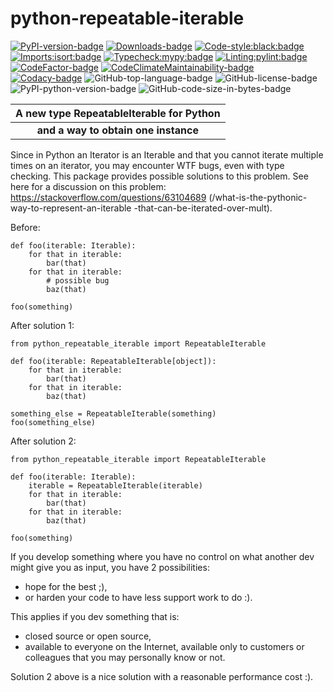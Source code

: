 # python-repeatable-iterable

[![PyPI-version-badge]][PyPI-package-page]
[![Downloads-badge]][PyPIStats-package-page]
[![Code-style:black:badge]][Black-GitHub.com]
[![Imports:isort:badge]][Isort-GitHub.io]
[![Typecheck:mypy:badge]][Typecheck-mypy-lang.org]
[![Linting:pylint:badge]][Pylint-GitHub.com]
[![CodeFactor-badge]][CodeFactor-package-page]
[![CodeClimateMaintainability-badge]][CodeClimateM13y-package-page]
[![Codacy-badge]][Codacy-package-page]
![GitHub-top-language-badge]
![GitHub-license-badge]
![PyPI-python-version-badge]
![GitHub-code-size-in-bytes-badge]

| **A new type RepeatableIterable for Python** |
|:--------------------------------------------:|
|     **and a way to obtain one instance**     |


Since in Python an Iterator is an Iterable
and that you cannot iterate multiple times on an iterator,
you may encounter WTF bugs, even with type checking.
This package provides possible solutions to this problem.
See here for a discussion on this problem:
<https://stackoverflow.com/questions/63104689>
(/what-is-the-pythonic-way-to-represent-an-iterable
-that-can-be-iterated-over-mult).

Before:
```python3
def foo(iterable: Iterable):
    for that in iterable:
        bar(that)
    for that in iterable:
        # possible bug
        baz(that)

foo(something)
```

After solution 1:
```python3
from python_repeatable_iterable import RepeatableIterable

def foo(iterable: RepeatableIterable[object]):
    for that in iterable:
        bar(that)
    for that in iterable:
        baz(that)

something_else = RepeatableIterable(something)
foo(something_else)
```

After solution 2:
```python3
from python_repeatable_iterable import RepeatableIterable

def foo(iterable: Iterable):
    iterable = RepeatableIterable(iterable)
    for that in iterable:
        bar(that)
    for that in iterable:
        baz(that)

foo(something)
```

If you develop something where you have no control on
what another dev might give you as input,
you have 2 possibilities:

- hope for the best ;),
- or harden your code to have less support work to do :).

This applies if you dev something that is:

- closed source or open source,
- available to everyone on the Internet,
  available only to customers or colleagues
  that you may personally know or not.

Solution 2 above is a nice solution
with a reasonable performance cost :).

[PyPI-version-badge]: https://img.shields.io/pypi/v/python-repeatable-iterable.svg

[PyPI-package-page]: https://pypi.org/project/python-repeatable-iterable/

[Downloads-badge]: https://img.shields.io/pypi/dm/python-repeatable-iterable

[PyPIStats-package-page]: https://pypistats.org/packages/python-repeatable-iterable

[Code-style:black:badge]: https://img.shields.io/badge/code%20style-black-000000.svg

[Black-GitHub.com]: https://github.com/psf/black

[Imports:isort:badge]: https://img.shields.io/badge/%20imports-isort-%231674b1?style=flat&labelColor=ef8336

[Isort-GitHub.io]: https://pycqa.github.io/isort/

[Typecheck:mypy:badge]: https://www.mypy-lang.org/static/mypy_badge.svg

[Typecheck-mypy-lang.org]: https://mypy-lang.org/

[Linting:pylint:badge]: https://img.shields.io/badge/linting-pylint-yellowgreen

[Pylint-GitHub.com]: https://github.com/pylint-dev/pylint

[CodeFactor-badge]: https://www.codefactor.io/repository/github/llyaudet/python-repeatable-iterable/badge/main

[CodeFactor-package-page]: https://www.codefactor.io/repository/github/llyaudet/python-repeatable-iterable/overview/main

[CodeClimateMaintainability-badge]: https://api.codeclimate.com/v1/badges/89044bfd52999e4f07f6/maintainability

[CodeClimateM13y-package-page]: https://codeclimate.com/github/LLyaudet/python-repeatable-iterable/maintainability

[Codacy-badge]: https://app.codacy.com/project/badge/Grade/1c70116c2d714e3889606519937cb11d

[Codacy-package-page]: https://app.codacy.com/gh/LLyaudet/python-repeatable-iterable/dashboard?utm_source=gh&utm_medium=referral&utm_content=&utm_campaign=Badge_grade

[GitHub-top-language-badge]: https://img.shields.io/github/languages/top/llyaudet/python-repeatable-iterable

[GitHub-license-badge]: https://img.shields.io/github/license/llyaudet/python-repeatable-iterable

[PyPI-python-version-badge]: https://img.shields.io/pypi/pyversions/python-repeatable-iterable

[GitHub-code-size-in-bytes-badge]: https://img.shields.io/github/languages/code-size/llyaudet/python-repeatable-iterable

